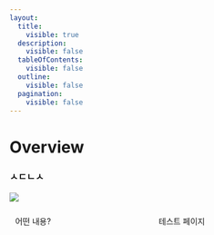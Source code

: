 ```yaml
---
layout:
  title:
    visible: true
  description:
    visible: false
  tableOfContents:
    visible: false
  outline:
    visible: false
  pagination:
    visible: false
---
```


# Overview

### ㅅㄷㄴㅅ

![](.gitbook/assets/PrivateLLM\_Logo\_Color.png)

<div style="display: flex;">
    <div style="flex: 1; padding: 10px; boarder: 1px solid black;">
        <!-- 여기에 첫 번째 컬럼의 내용 -->
      어떤 내용?
    </div>
    <div style="flex: 1; padding: 10px; boarder: 1px solid black;">
        <!-- 여기에 두 번째 컬럼의 내용 -->
      테스트 페이지
    </div>
</div>
